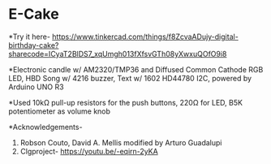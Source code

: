 # E-Cake

*Try it here- https://www.tinkercad.com/things/f8ZcvaADujy-digital-birthday-cake?sharecode=ICyaT2BlDS7_xqUmgh013fXfsvGTh08yXwxuQOfO9i8

*Electronic candle w/ AM2320/TMP36 and Diffused Common Cathode RGB LED, HBD Song w/ 4216 buzzer, Text w/ 1602 HD44780 I2C, powered by Arduino UNO R3

*Used 10kΩ pull-up resistors for the push buttons, 220Ω for LED, B5K potentiometer as volume knob

*Acknowledgements- 
1. Robson Couto, David A. Mellis modified by Arturo Guadalupi
2. Clgproject- https://youtu.be/-eqirn-2yKA
